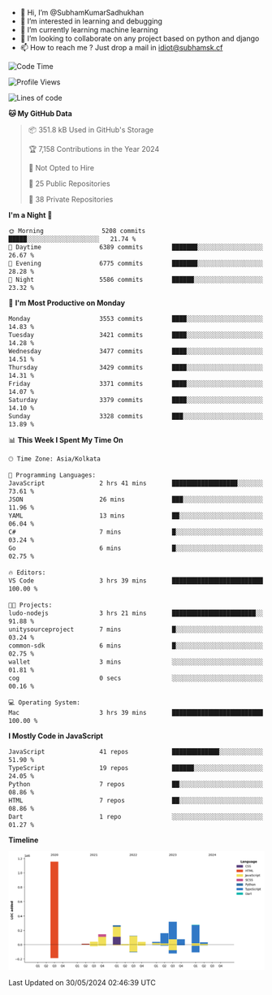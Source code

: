 - 👋 Hi, I’m @SubhamKumarSadhukhan
- 👀 I’m interested in learning and debugging
- 🌱 I’m currently learning machine learning
- 💞️ I’m looking to collaborate on any project based on python and django
- 📫 How to reach me ?
      Just drop a mail in idiot@subhamsk.cf

<!---
SubhamKumarSadhukhan/SubhamKumarSadhukhan is a ✨ special ✨ repository because its `README.md` (this file) appears on your GitHub profile.
You can click the Preview link to take a look at your changes.
--->


<!--START_SECTION:waka-->
![Code Time](http://img.shields.io/badge/Code%20Time-2%2C210%20hrs%2032%20mins-blue)

![Profile Views](http://img.shields.io/badge/Profile%20Views-0-blue)

![Lines of code](https://img.shields.io/badge/From%20Hello%20World%20I%27ve%20Written-2.7%20million%20lines%20of%20code-blue)

**🐱 My GitHub Data** 

> 📦 351.8 kB Used in GitHub's Storage 
 > 
> 🏆 7,158 Contributions in the Year 2024
 > 
> 🚫 Not Opted to Hire
 > 
> 📜 25 Public Repositories 
 > 
> 🔑 38 Private Repositories 
 > 
**I'm a Night 🦉** 

```text
🌞 Morning                5208 commits        █████░░░░░░░░░░░░░░░░░░░░   21.74 % 
🌆 Daytime                6389 commits        ███████░░░░░░░░░░░░░░░░░░   26.67 % 
🌃 Evening                6775 commits        ███████░░░░░░░░░░░░░░░░░░   28.28 % 
🌙 Night                  5586 commits        ██████░░░░░░░░░░░░░░░░░░░   23.32 % 
```
📅 **I'm Most Productive on Monday** 

```text
Monday                   3553 commits        ████░░░░░░░░░░░░░░░░░░░░░   14.83 % 
Tuesday                  3421 commits        ████░░░░░░░░░░░░░░░░░░░░░   14.28 % 
Wednesday                3477 commits        ████░░░░░░░░░░░░░░░░░░░░░   14.51 % 
Thursday                 3429 commits        ████░░░░░░░░░░░░░░░░░░░░░   14.31 % 
Friday                   3371 commits        ████░░░░░░░░░░░░░░░░░░░░░   14.07 % 
Saturday                 3379 commits        ████░░░░░░░░░░░░░░░░░░░░░   14.10 % 
Sunday                   3328 commits        ███░░░░░░░░░░░░░░░░░░░░░░   13.89 % 
```


📊 **This Week I Spent My Time On** 

```text
🕑︎ Time Zone: Asia/Kolkata

💬 Programming Languages: 
JavaScript               2 hrs 41 mins       ██████████████████░░░░░░░   73.61 % 
JSON                     26 mins             ███░░░░░░░░░░░░░░░░░░░░░░   11.96 % 
YAML                     13 mins             ██░░░░░░░░░░░░░░░░░░░░░░░   06.04 % 
C#                       7 mins              █░░░░░░░░░░░░░░░░░░░░░░░░   03.24 % 
Go                       6 mins              █░░░░░░░░░░░░░░░░░░░░░░░░   02.75 % 

🔥 Editors: 
VS Code                  3 hrs 39 mins       █████████████████████████   100.00 % 

🐱‍💻 Projects: 
ludo-nodejs              3 hrs 21 mins       ███████████████████████░░   91.88 % 
unitysourceproject       7 mins              █░░░░░░░░░░░░░░░░░░░░░░░░   03.24 % 
common-sdk               6 mins              █░░░░░░░░░░░░░░░░░░░░░░░░   02.75 % 
wallet                   3 mins              ░░░░░░░░░░░░░░░░░░░░░░░░░   01.81 % 
cog                      0 secs              ░░░░░░░░░░░░░░░░░░░░░░░░░   00.16 % 

💻 Operating System: 
Mac                      3 hrs 39 mins       █████████████████████████   100.00 % 
```

**I Mostly Code in JavaScript** 

```text
JavaScript               41 repos            █████████████░░░░░░░░░░░░   51.90 % 
TypeScript               19 repos            ██████░░░░░░░░░░░░░░░░░░░   24.05 % 
Python                   7 repos             ██░░░░░░░░░░░░░░░░░░░░░░░   08.86 % 
HTML                     7 repos             ██░░░░░░░░░░░░░░░░░░░░░░░   08.86 % 
Dart                     1 repo              ░░░░░░░░░░░░░░░░░░░░░░░░░   01.27 % 
```



**Timeline**

![Lines of Code chart](https://raw.githubusercontent.com/SubhamKumarSadhukhan/SubhamKumarSadhukhan/main/assets/bar_graph.png)


 Last Updated on 30/05/2024 02:46:39 UTC
<!--END_SECTION:waka-->
